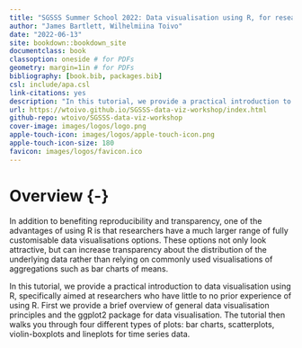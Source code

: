 ```yaml
--- 
title: "SGSSS Summer School 2022: Data visualisation using R, for researchers who don’t use R"
author: "James Bartlett, Wilhelmiina Toivo"
date: "2022-06-13"
site: bookdown::bookdown_site
documentclass: book
classoption: oneside # for PDFs
geometry: margin=1in # for PDFs
bibliography: [book.bib, packages.bib]
csl: include/apa.csl
link-citations: yes
description: "In this tutorial, we provide a practical introduction to data visualisation using R, specifically aimed at researchers who have little to no prior experience of using R."
url: https://wtoivo.github.io/SGSSS-data-viz-workshop/index.html
github-repo: wtoivo/SGSSS-data-viz-workshop 
cover-image: images/logos/logo.png
apple-touch-icon: images/logos/apple-touch-icon.png 
apple-touch-icon-size: 180
favicon: images/logos/favicon.ico 
---
```





# Overview {-}

In addition to benefiting reproducibility and transparency, one of the advantages of using R is that researchers have a much larger range of fully customisable data visualisations options. These options not only look attractive, but can increase transparency about the distribution of the underlying data rather than relying on commonly used visualisations of aggregations such as bar charts of means. 

In this tutorial, we provide a practical introduction to data visualisation using R, specifically aimed at researchers who have little to no prior experience of using R. First we provide a brief overview of general data visualisation principles and the ggplot2 package for data visualisation. The tutorial then walks you through four different types of plots: bar charts, scatterplots, violin-boxplots and lineplots for time series data. 


